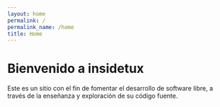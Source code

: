 ```yaml
---
layout: home
permalink: /
permalink_name: /home
title: Home
---
```


# Bienvenido a insidetux

Este es un sitio con el fin de fomentar el desarrollo de software libre, a través de la enseñanza y exploración de su código fuente.
